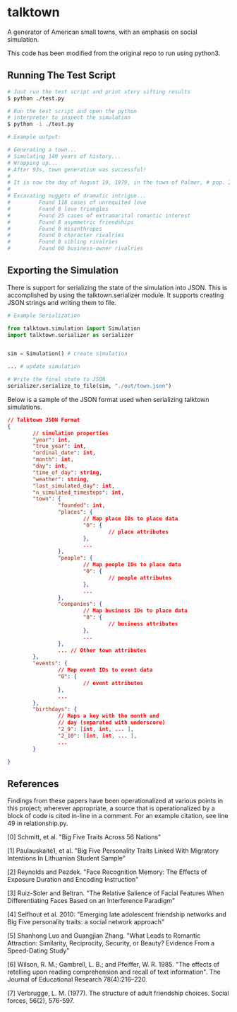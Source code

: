 # talktown
A generator of American small towns, with an emphasis on social simulation.

This code has been modified from the original repo to run using python3. 


## Running The Test Script

```bash
# Just run the test script and print story sifting results
$ python ./test.py

# Run the test script and open the python 
# interpreter to inspect the simulation
$ python -i ./test.py

# Example output:

# Generating a town...
# Simulating 140 years of history...
# Wrapping up...
# After 93s, town generation was successful!
# 
# It is now the day of August 19, 1979, in the town of Palmer, # pop. 242.
# 
# Excavating nuggets of dramatic intrigue...
#         Found 118 cases of unrequited love
#         Found 0 love triangles
#         Found 25 cases of extramarital romantic interest
#         Found 8 asymmetric friendships
#         Found 0 misanthropes
#         Found 0 character rivalries
#         Found 0 sibling rivalries
#         Found 60 business-owner rivalries
```

## Exporting the Simulation

There is support for serializing the state of the simulation into JSON. This is accomplished by using the talktown.serializer module. It supports creating JSON strings and writing them to file.

```python
# Example Serialization

from talktown.simulation import Simulation
import talktown.serializer as serializer


sim = Simulation() # create simulation

... # update simulation

# Write the final state to JSON
serializer.serialize_to_file(sim, "./out/town.json")

```

Below is a sample of the JSON format used when serializing talktown simulations.

```JSON
// Talktown JSON Format
{
        // simulation properties
        "year": int,
        "true_year": int,
        "ordinal_date": int,
        "month": int,
        "day": int,
        "time_of_day": string,
        "weather": string,
        "last_simulated_day": int,
        "n_simulated_timesteps": int,
        "town": {
                "founded": int,
                "places": {
                        // Map place IDs to place data
                        "0": {
                                // place attributes
                        },
                        ...
                },
                "people": {
                        // Map people IDs to place data
                        "0": {
                                // people attributes
                        },
                        ...
                },
                "companies": {
                        // Map business IDs to place data
                        "0": {
                                // business attributes
                        },
                        ...
                },
                ... // Other town attributes
        },
        "events": {
                // Map event IDs to event data
                "0": {
                        // event attributes
                },
                ...
        },
        "birthdays": {
                // Maps a key with the month and
                // day (separated with underscore)
                "2_9": [int, int, ... ],
                "2_10": [int, int, ... ],
                ...
        }

}
```

## References

Findings from these papers have been operationalized at various points in this project; wherever appropriate, a source that is operationalized by a block of code is cited in-line in a comment. For an example citation, see line 49 in relationship.py.


[0] Schmitt, et al. "Big Five Traits Across 56 Nations"

[1] Paulauskaitė1, et al. "Big Five Personality Traits Linked With Migratory Intentions In
        Lithuanian Student Sample"

[2] Reynolds and Pezdek. "Face Recognition Memory: The Effects of Exposure Duration and
        Encoding Instruction"

[3] Ruiz-Soler and Beltran. "The Relative Salience of Facial Features When Differentiating Faces
        Based on an Interference Paradigm"

[4] Selfhout et al. 2010: "Emerging late adolescent friendship networks and Big Five personality
        traits: a social network approach"

[5] Shanhong Luo and Guangjian Zhang. "What Leads to Romantic Attraction: Similarity, Reciprocity,
        Security, or Beauty? Evidence From a Speed-Dating Study"

[6] Wilson, R. M.; Gambrell, L. B.; and Pfeiffer, W. R. 1985. "The effects of retelling upon reading
        comprehension and recall of text information". The Journal of Educational Research 78(4):216–220.

[7] Verbrugge, L. M. (1977). The structure of adult friendship choices. Social forces, 56(2), 576-597.
